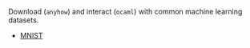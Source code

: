 
Download (`anyhow`) and interact (`ocaml`) with common machine learning datasets.

  - [MNIST](http://yann.lecun.com/exdb/mnist/)
